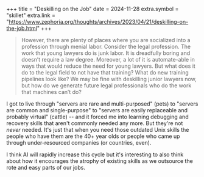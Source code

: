 +++
title = "Deskilling on the Job"
date = 2024-11-28
extra.symbol = "skillet"
extra.link = "https://www.zephoria.org/thoughts/archives/2023/04/21/deskilling-on-the-job.html"
+++

> However, there are plenty of places where you are socialized into a profession through menial labor. Consider the legal profession. The work that young lawyers do is junk labor. It is dreadfully boring and doesn’t require a law degree. Moreover, a lot of it is automate-able in ways that would reduce the need for young lawyers. But what does it do to the legal field to not have that training? What do new training pipelines look like? We may be fine with deskilling junior lawyers now, but how do we generate future legal professionals who do the work that machines can’t do?

I got to live through "servers are rare and multi-purposed" (pets) to "servers are common and single-purpose" to "servers are easily replaceable and probably virtual" (cattle) -- and it forced me into learning debugging and recovery skills that aren't commonly needed any more. But they're not _never_ needed. It's just that when you need those outdated Unix skills the people who have them are the 40+ year olds or people who came up through under-resourced companies (or countries, even).

I think AI will rapidly increase this cycle but it's interesting to also think about how it encourages the atrophy of existing skills as we outsource the rote and easy parts of our jobs.
